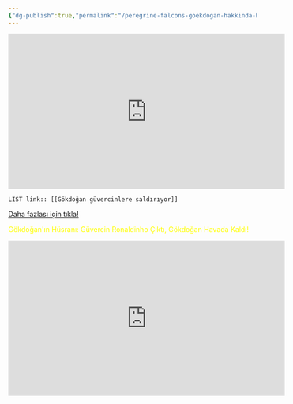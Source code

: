 ```yaml
---
{"dg-publish":true,"permalink":"/peregrine-falcons-goekdogan-hakkinda-hersey/goekdogan-atak-anlari-4-k-tuerkce-altyazili/1-goekdogan-guevercinlere-saldiriyor/"}
---
```


<iframe width="560" height="315" src="https://www.youtube.com/embed/OFvSOXEBtaw?si=Y9sbQhVqLbt82Lh9" title="YouTube video player" frameborder="0" allow="accelerometer; autoplay; clipboard-write; encrypted-media; gyroscope; picture-in-picture; web-share" referrerpolicy="strict-origin-when-cross-origin" allowfullscreen></iframe>

`LIST link:: [[Gökdoğan güvercinlere saldırıyor]] `

[Daha fazlası için tıkla!](https://www.youtube.com/@falconperegrineandpigeon354)

<font color="#ffff00">Gökdoğan'ın Hüsranı: Güvercin Ronaldinho Çıktı, Gökdoğan Havada Kaldı!</font>

<iframe width="560" height="315" src="https://www.youtube.com/embed/YkmDKswh1PA?si=VHdmO3sAQPNql3d5" title="YouTube video player" frameborder="0" allow="accelerometer; autoplay; clipboard-write; encrypted-media; gyroscope; picture-in-picture; web-share" referrerpolicy="strict-origin-when-cross-origin" allowfullscreen></iframe>

